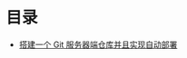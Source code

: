 # 目录
* [搭建一个 Git 服务器端仓库并且实现自动部署](https://github.com/hewq/blog/blob/master/%E6%90%AD%E5%BB%BA%E4%B8%80%E4%B8%AAgit%E6%9C%8D%E5%8A%A1%E5%99%A8%E7%AB%AF%E4%BB%93%E5%BA%93%E5%B9%B6%E4%B8%94%E5%AE%9E%E7%8E%B0%E8%87%AA%E5%8A%A8%E9%83%A8%E7%BD%B2.md)
